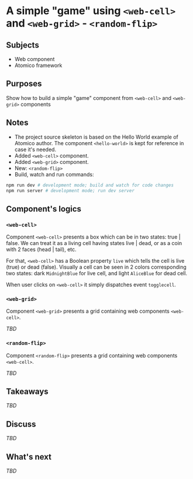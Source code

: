 # A simple "game" using `<web-cell>` and `<web-grid>` - `<random-flip>`

## Subjects

- Web component
- Atomico framework

## Purposes

Show how to build a simple "game" component from `<web-cell>` and `<web-grid>` components

## Notes

- The project source skeleton is based on the Hello World example of Atomico author. The component `<hello-world>` is kept for reference in case it's needed.
- Added `<web-cell>` component.
- Added `<web-grid>` component.
- New: `<random-flip>`
- Build, watch and run commands:

```bash
npm run dev # development mode; build and watch for code changes
npm run server # development mode; run dev server
```

## Component's logics
### `<web-cell>`
Component `<web-cell>` presents a box which can be in two states: true | false.
We can treat it as a living cell having states live | dead, or as a coin with 2 faces (head | tail), etc.

For that, `<web-cell>` has a Boolean property `live` which tells the cell is live (true) or dead (false). Visually a cell can be seen in 2 colors corresponding two states: dark `MidnightBlue` for live cell, and light `AliceBlue` for dead cell.

When user clicks on `<web-cell>` it simply dispatches event `togglecell`.

### `<web-grid>`
Component `<web-grid>` presents a grid containing web components `<web-cell>`.

*TBD*

### `<random-flip>`
Component `<random-flip>` presents a grid containing web components `<web-cell>`.

*TBD*

## Takeaways
*TBD*


## Discuss
*TBD*

## What's next
*TBD*
